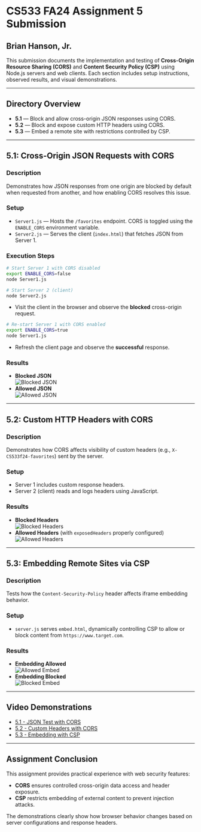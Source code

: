 # CS533 FA24 Assignment 5 Submission  
## Brian Hanson, Jr.

This submission documents the implementation and testing of **Cross-Origin Resource Sharing (CORS)** and **Content Security Policy (CSP)** using Node.js servers and web clients. Each section includes setup instructions, observed results, and visual demonstrations.

---

## Directory Overview

- **5.1** — Block and allow cross-origin JSON responses using CORS.
- **5.2** — Block and expose custom HTTP headers using CORS.
- **5.3** — Embed a remote site with restrictions controlled by CSP.

---

## 5.1: Cross-Origin JSON Requests with CORS

### Description
Demonstrates how JSON responses from one origin are blocked by default when requested from another, and how enabling CORS resolves this issue.

### Setup
- `Server1.js` — Hosts the `/favorites` endpoint. CORS is toggled using the `ENABLE_CORS` environment variable.
- `Server2.js` — Serves the client (`index.html`) that fetches JSON from Server 1.

### Execution Steps
```bash
# Start Server 1 with CORS disabled
export ENABLE_CORS=false
node Server1.js

# Start Server 2 (client)
node Server2.js
```
- Visit the client in the browser and observe the **blocked** cross-origin request.

```bash
# Re-start Server 1 with CORS enabled
export ENABLE_CORS=true
node Server1.js
```
- Refresh the client page and observe the **successful** response.

### Results
- **Blocked JSON**  
  ![Blocked JSON](https://github.com/bdhansonjr/cs533-f24/blob/main/assignments/Hanson/5/5.1/CORS_JSON_blocked.png)
- **Allowed JSON**  
  ![Allowed JSON](https://github.com/bdhansonjr/cs533-f24/blob/main/assignments/Hanson/5/5.1/CORS_JSON_enabled.png)

---

## 5.2: Custom HTTP Headers with CORS

### Description
Demonstrates how CORS affects visibility of custom headers (e.g., `X-CS533f24-favorites`) sent by the server.

### Setup
- Server 1 includes custom response headers.
- Server 2 (client) reads and logs headers using JavaScript.

### Results
- **Blocked Headers**  
  ![Blocked Headers](https://github.com/bdhansonjr/cs533-f24/blob/main/assignments/Hanson/5/5.2/CORS_headers_blocked.png)
- **Allowed Headers** (with `exposedHeaders` properly configured)  
  ![Allowed Headers](https://github.com/bdhansonjr/cs533-f24/blob/main/assignments/Hanson/5/5.2/CORS_headers_enabled.png)

---

## 5.3: Embedding Remote Sites via CSP

### Description
Tests how the `Content-Security-Policy` header affects iframe embedding behavior.

### Setup
- `server.js` serves `embed.html`, dynamically controlling CSP to allow or block content from `https://www.target.com`.

### Results
- **Embedding Allowed**  
  ![Allowed Embed]()
- **Embedding Blocked**  
  ![Blocked Embed](https://github.com/bdhansonjr/cs533-f24/blob/main/assignments/Hanson/5/5.3/CSP%20Blocked%20but%20cannot%20Enable.png)

---

## Video Demonstrations

- [5.1 - JSON Test with CORS](https://youtu.be/C6W1dUFxKlo)  
- [5.2 - Custom Headers with CORS](https://youtu.be/ejneNIRQals)  
- [5.3 - Embedding with CSP]()

---

## Assignment Conclusion

This assignment provides practical experience with web security features:
- **CORS** ensures controlled cross-origin data access and header exposure.
- **CSP** restricts embedding of external content to prevent injection attacks.

The demonstrations clearly show how browser behavior changes based on server configurations and response headers.
